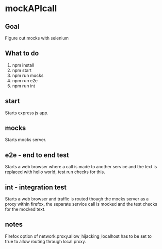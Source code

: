 # mockAPIcall

## Goal
Figure out mocks with selenium

## What to do
1. npm install
2. npm start
3. npm run mocks
4. npm run e2e
5. npm run int

## start
Starts express js app.

## mocks
Starts mocks server.

## e2e - end to end test
Starts a web browser where a call is made to another service and the text is replaced with hello world, test run checks for this.

## int - integration test
Starts a web browser and traffic is routed though the mocks server as a proxy within firefox, the separate service call is mocked and the test checks for the mocked text.

## notes
Firefox option of network.proxy.allow_hijacking_localhost has to be set to true to allow routing through local proxy.